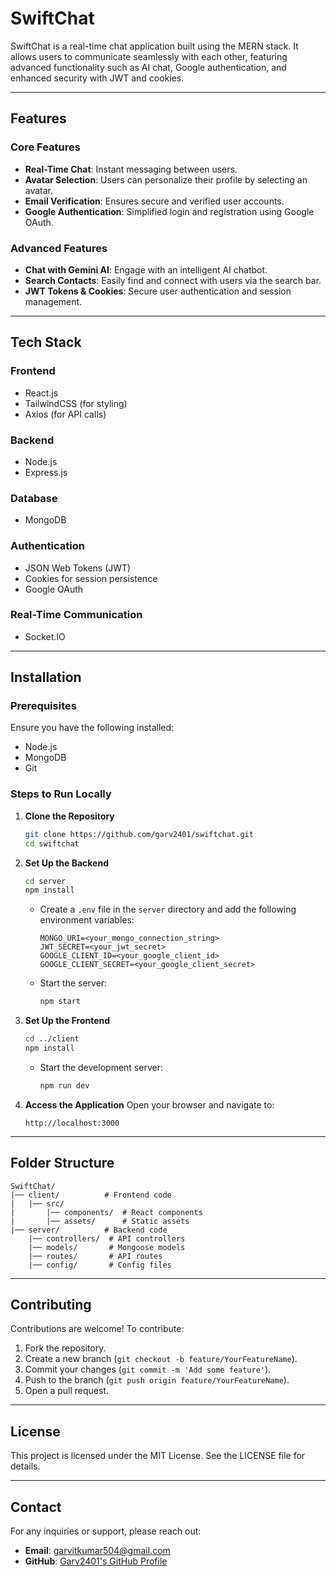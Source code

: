 # SwiftChat

SwiftChat is a real-time chat application built using the MERN stack. It allows users to communicate seamlessly with each other, featuring advanced functionality such as AI chat, Google authentication, and enhanced security with JWT and cookies.

---

## Features

### **Core Features**
- **Real-Time Chat**: Instant messaging between users.
- **Avatar Selection**: Users can personalize their profile by selecting an avatar.
- **Email Verification**: Ensures secure and verified user accounts.
- **Google Authentication**: Simplified login and registration using Google OAuth.

### **Advanced Features**
- **Chat with Gemini AI**: Engage with an intelligent AI chatbot.
- **Search Contacts**: Easily find and connect with users via the search bar.
- **JWT Tokens & Cookies**: Secure user authentication and session management.

---

## Tech Stack

### **Frontend**
- React.js
- TailwindCSS (for styling)
- Axios (for API calls)

### **Backend**
- Node.js
- Express.js

### **Database**
- MongoDB

### **Authentication**
- JSON Web Tokens (JWT)
- Cookies for session persistence
- Google OAuth

### **Real-Time Communication**
- Socket.IO

---

## Installation

### **Prerequisites**
Ensure you have the following installed:
- Node.js
- MongoDB
- Git

### **Steps to Run Locally**

1. **Clone the Repository**
   ```bash
   git clone https://github.com/garv2401/swiftchat.git
   cd swiftchat
   ```

2. **Set Up the Backend**
   ```bash
   cd server
   npm install
   ```

   - Create a `.env` file in the `server` directory and add the following environment variables:
     ```env
     MONGO_URI=<your_mongo_connection_string>
     JWT_SECRET=<your_jwt_secret>
     GOOGLE_CLIENT_ID=<your_google_client_id>
     GOOGLE_CLIENT_SECRET=<your_google_client_secret>
     ```
   - Start the server:
     ```bash
     npm start
     ```

3. **Set Up the Frontend**
   ```bash
   cd ../client
   npm install
   ```
   - Start the development server:
     ```bash
     npm run dev
     ```

4. **Access the Application**
   Open your browser and navigate to:
   ```
   http://localhost:3000
   ```

---

## Folder Structure

```
SwiftChat/
|── client/          # Frontend code
|   |── src/
|       |── components/  # React components
|       |── assets/      # Static assets
|── server/          # Backend code
    |── controllers/  # API controllers
    |── models/       # Mongoose models
    |── routes/       # API routes
    |── config/       # Config files
```

---

## Contributing

Contributions are welcome! To contribute:

1. Fork the repository.
2. Create a new branch (`git checkout -b feature/YourFeatureName`).
3. Commit your changes (`git commit -m 'Add some feature'`).
4. Push to the branch (`git push origin feature/YourFeatureName`).
5. Open a pull request.

---

## License

This project is licensed under the MIT License. See the LICENSE file for details.

---

## Contact

For any inquiries or support, please reach out:
- **Email**: [garvitkumar504@gmail.com](mailto:garvitkumar504@gmail.com)
- **GitHub**: [Garv2401's GitHub Profile](https://github.com/garv2401)

